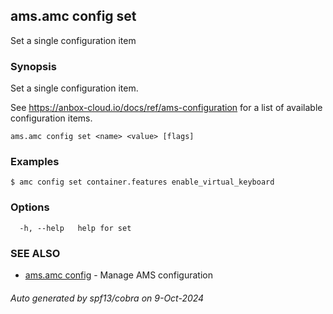 ## ams.amc config set

Set a single configuration item

### Synopsis

Set a single configuration item.

See https://anbox-cloud.io/docs/ref/ams-configuration for a list of
available configuration items.

```
ams.amc config set <name> <value> [flags]
```

### Examples

```
$ amc config set container.features enable_virtual_keyboard
```

### Options

```
  -h, --help   help for set
```

### SEE ALSO

* [ams.amc config](ams.amc_config.md)	 - Manage AMS configuration

###### Auto generated by spf13/cobra on 9-Oct-2024
